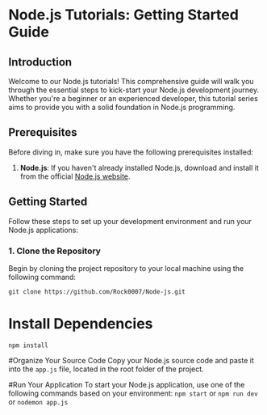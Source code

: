 # Node.js Tutorials: Getting Started Guide

## Introduction

Welcome to our Node.js tutorials! This comprehensive guide will walk you through the essential steps to kick-start your Node.js development journey. Whether you're a beginner or an experienced developer, this tutorial series aims to provide you with a solid foundation in Node.js programming.

## Prerequisites

Before diving in, make sure you have the following prerequisites installed:

1. **Node.js**: If you haven't already installed Node.js, download and install it from the official [Node.js website](https://nodejs.org/).

## Getting Started

Follow these steps to set up your development environment and run your Node.js applications:

### 1. Clone the Repository

Begin by cloning the project repository to your local machine using the following command:

```git clone https://github.com/Rock0007/Node-js.git```

# Install Dependencies
```npm install```

#Organize Your Source Code
Copy your Node.js source code and paste it into the ```app.js``` file, located in the root folder of the project.

#Run Your Application
To start your Node.js application, use one of the following commands based on your environment:
```npm start``` or ```npm run dev``` or ```nodemon app.js```




